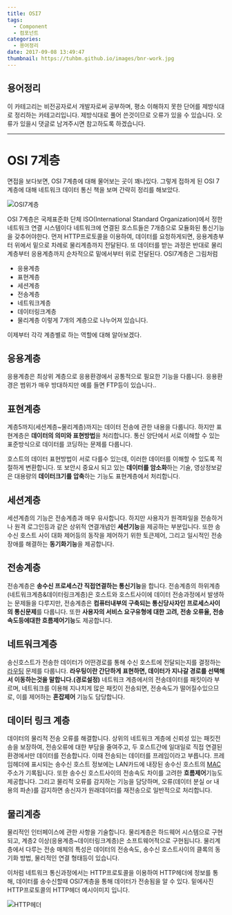 ```yaml
---
title: OSI7
tags:
  - Component
  - 컴포넌트
categories:
  - 용어정리
date: 2017-09-08 13:49:47
thumbnail: https://tuhbm.github.io/images/bnr-work.jpg
---
```


## 용어정리
이 카테고리는 비전공자로서 개발자로써 공부하며, 평소 이해하지 못한 단어를 제방식대로 정리하는 카테고리입니다.
제방식대로 풀어 쓴것이므로 오류가 있을 수 있습니다.
오류가 있을시 댓글로 남겨주시면 참고하도록 하겠습니다.
*****

# OSI 7계층
면접을 보다보면, OSI 7계층에 대해 물어보는 곳이 꽤나있다.
그렇게 접하게 된 OSI 7계층에 대해 네트워크 데이터 통신 책을 보며 간략히 정리를 해보았다.
<!-- more -->
![OSI7계층](https://tuhbm.github.io/images/osi7/img1.jpg)

OSI 7계층은
국제표준화 단체 ISO(International Standard Organization)에서 정한 네트워크 연결 시스템이다
네트워크에 연결된 호스트들은 7개층으로 모듈화된 통신기능을 갖추어야한다.
먼저 HTTP프로토콜을 이용하여, 데이터를 요청하게되면, 응용계층부터 위에서 밑으로 차례로 물리계층까지 전달된다.
또 데이터를 받는 과정은 반대로 물리계층부터 응용계층까지 순차적으로 밑에서부터 위로 전달된다.
OSI7계층은 그림처럼
- 응용계층
- 표현계층
- 세션계층
- 전송계층
- 네트워크계층
- 데이터링크계층
- 물리계층
이렇게 7개의 계층으로 나누어져 있습니다.

이제부터 각각 계층별로 하는 역할에 대해 알아보겠다.

## 응용계층
응용계층은 최상위 계층으로 응용환경에서 공통적으로 필요한 기능을 다룹니다.
응용환경은 범위가 매우 방대하지만 예를 들면 FTP등이 있습니다..

## 표현계층
계층5까지(세션계층~물리계층)까지는 데이터 전송에 관한 내용을 다룹니다.
하지만 표현계층은 **데이터의 의미와 표현방법**을 처리합니다. 통신 양단에서 서로 이해할 수 있는 표준방식으로 데이터를 코딩하는 문제를 다룹니다.

호스트의 데이터 표현방법이 서로 다를수 있는데, 이러한 데이터를 이해할 수 있도록 적절하게 변환합니다.
또 보안시 중요시 되고 있는 **데이터를 암소화**하는 기술,
영상정보같은 대용량의 **데이터크기를 압축**하는 기능도 표현계층에서 처리합니다.

## 세션계층
세션계층의 기능은 전송계층과 매우 유사합니다. 하지만 사용자가 원격파일을 전송하거나 원격 로그인등과 같은 상위적 연결개념인 **세션기능**을 제공하는 부분입니다.
또한 송수신 호스트 사이 대화 제어등의 동작을 제어하기 위한 토큰제어,
그리고 일시적인 전송장애를 해결하는 **동기화기능**을 제공합니다.

## 전송계층
전송계층은 **송수신 프로세스간 직접연결하는 통신기능**을 합니다.
전송계층의 하위계층(네트워크계층&데이터링크계층)은 호스트와 호스트사이에 데이터 전송과정에서 발생하는 문제들을 다루지만,
전송계층은 **컴퓨터내부의 구축되는 통신당사자인 프로세스사이의 통신문제**를 다룹니다.
또한 **사용자의 서비스 요구유형에 대한 고려, 전송 오류율, 전송속도등에대한 흐름제어기능**도 제공합니다.

## 네트워크계층
송신호스트가 전송한 데이터가 어떤경로를 통해 수신 호스트에 전달되는지를 결정하는 [라우팅](http://apollo89.com/wordpress/?p=527) 문제를 다룹니다.
**라우팅이란 간단하게 표현하면, 데이터가 지나갈 경로를 선택해서 이동하는것을 말합니다.(경로설정)**
네트워크 계층에서의 전송데이터를 패킷이라 부르며,
네트워크를 이용해 지나치게 많은 패킷이 전송되면, 전송속도가 떨어질수있으므로, 이를 제어하는 **혼잡제어** 기능도 담당합니다.

## 데이터 링크 계층
데이터의 물리적 전송 오류를 해결합니다. 
상위의 네트워크 계층에 신뢰성 있는 패킷전송을 보장하여, 전송오류에 대한 부담을 줄여주고, 두 호스트간에 일대일로 직접 연결된 환경에서만 데이터를 전송합니다.
이때 전송되는 데이터를 프레임이라고 부릅니다.
프레임헤더에 표시되는 송수신 호스트 정보에는 LAN카드에 내장된 송수신 호스트의 [MAC](https://ko.wikipedia.org/wiki/MAC_%EC%A3%BC%EC%86%8C)주소가 기록됩니다.
또한 송수신 호스트사이의 전송속도 차이를 고려한 **흐름제어**기능도 제공합니다.
그리고 물리적 오류를 감지하는 기능을 담당하며, 오류(데이터 분실 or 내용의 파손)를 감지하면 송신자가 원래데이터를 재전송으로 일반적으로 처리합니다. 

## 물리계층
물리적인 인터페이스에 관한 사항을 기술합니다.
물리계층은 하드웨어 시스템으로 구현되고, 계층2 이상(응용계층~데이터링크계층)은 소프트웨어적으로 구현됩니다.
물리계층에서 다루는 전송 매체의 특성은 데이터의 전송속도, 송수신 호스트사이의 클록의 동기화 방법, 물리적인 연결 형태등이 있습니다.

이처럼 네트워크 통신과정에서는 HTTP프로토콜을 이용하여 HTTP헤더에 정보를 통해, 데이터를 송수신할때 OSI7계층을 통해 데이터가 전송됨을 알 수 있다.
밑에사진 HTTP프로토콜의 HTTP헤더 예시이미지 입니다.

![HTTP헤더](https://tuhbm.github.io/images/osi7/img2.gif)